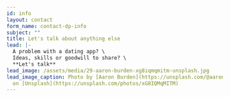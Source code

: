 ```yaml
---
id: info
layout: contact
form_name: contact-dp-info
subject: ""
title: Let's talk about anything else
lead: |-
  A problem with a dating app? \
  Ideas, skills or goodwill to share? \
  **Let's talk**
lead_image: /assets/media/29-aaron-burden-xg8iqmqmitm-unsplash.jpg
lead_image_caption: Photo by [Aaron Burden](https://unsplash.com/@aaronburden)
  on [Unsplash](https://unsplash.com/photos/xG8IQMqMITM)
---
```


